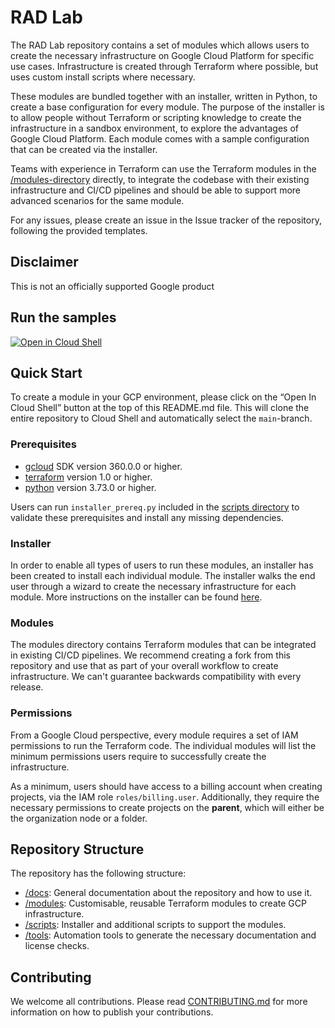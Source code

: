 # RAD Lab

The RAD Lab repository contains a set of modules which allows users to create the necessary infrastructure on Google Cloud Platform for specific use cases.  Infrastructure is created through Terraform where possible, but uses custom install scripts where necessary. 

These modules are bundled together with an installer, written in Python, to create a base configuration for every module.  The purpose of the installer is to allow people without Terraform or scripting knowledge to create the infrastructure in a sandbox environment, to explore the advantages of Google Cloud Platform.  Each module comes with a sample configuration that can be created via the installer.

Teams with experience in Terraform can use the Terraform modules in the [/modules-directory](./modules) directly, to integrate the codebase with their existing infrastructure and CI/CD pipelines and should be able to support more advanced scenarios for the same module.

For any issues, please create an issue in the Issue tracker of the repository, following the provided templates.

## Disclaimer

This is not an officially supported Google product

## Run the samples

[![Open in Cloud Shell](https://gstatic.com/cloudssh/images/open-btn.svg)](https://ssh.cloud.google.com/cloudshell/editor?cloudshell_git_repo=https://github.com/GoogleCloudPlatform/rad-lab&cloudshell_git_branch=main)

## Quick Start

To create a module in your GCP environment, please click on the “Open In Cloud Shell” button at the top of this README.md file.  This will clone the entire repository to Cloud Shell and automatically select the `main`-branch.
    
### Prerequisites
* [gcloud](https://cloud.google.com/sdk/docs/install) SDK version 360.0.0 or higher.
* [terraform](https://learn.hashicorp.com/tutorials/terraform/install-cli?in=terraform/gcp-get-started) version 1.0 or higher.
* [python](https://www.python.org/downloads/) version 3.73.0 or higher.

Users can run `installer_prereq.py` included in the [scripts directory](./scripts) to validate these prerequisites and install any missing dependencies. 

### Installer
In order to enable all types of users to run these modules, an installer has been created to install each individual module.  The installer walks the end user through a wizard to create the necessary infrastructure for each module.  More instructions on the installer can be found [here](./scripts).

### Modules

The modules directory contains Terraform modules that can be integrated in existing CI/CD pipelines.  We recommend creating a fork from this repository and use that as part of your overall workflow to create infrastructure.  We can't guarantee backwards compatibility with every release.

### Permissions

From a Google Cloud perspective, every module requires a set of IAM permissions to run the Terraform code.  The individual modules will list the minimum permissions users require to successfully create the infrastructure. 

As a minimum, users should have access to a billing account when creating projects, via the IAM role `roles/billing.user`.  Additionally, they require the necessary permissions to create projects on the **parent**, which will either be the organization node or a folder.

## Repository Structure

The repository has the following structure:
* [/docs](./docs): General documentation about the repository and how to use it.
* [/modules](./modules): Customisable, reusable Terraform modules to create GCP infrastructure.
* [/scripts](./scripts): Installer and additional scripts to support the modules.
* [/tools](./tools): Automation tools to generate the necessary documentation and license checks.

## Contributing

We welcome all contributions.  Please read [CONTRIBUTING.md](./docs/CONTRIBUTING.md) for more information on how to publish your contributions. 
 